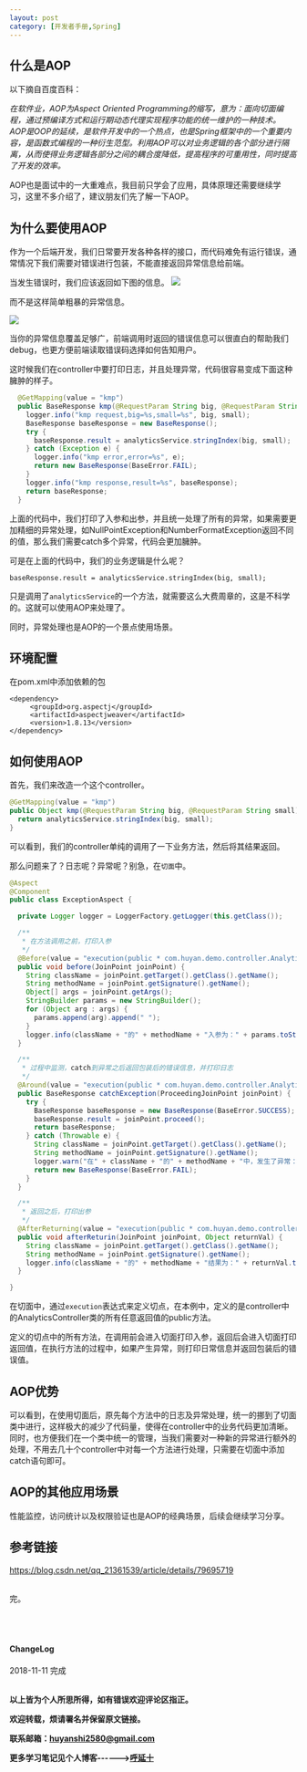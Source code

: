 ```yaml
---
layout: post
category: [开发者手册,Spring]
---
```


## 什么是AOP

以下摘自百度百科：

*在软件业，AOP为Aspect Oriented Programming的缩写，意为：面向切面编程，通过预编译方式和运行期动态代理实现程序功能的统一维护的一种技术。AOP是OOP的延续，是软件开发中的一个热点，也是Spring框架中的一个重要内容，是函数式编程的一种衍生范型。利用AOP可以对业务逻辑的各个部分进行隔离，从而使得业务逻辑各部分之间的耦合度降低，提高程序的可重用性，同时提高了开发的效率。*

AOP也是面试中的一大重难点，我目前只学会了应用，具体原理还需要继续学习，这里不多介绍了，建议朋友们先了解一下AOP。

## 为什么要使用AOP
作为一个后端开发，我们日常要开发各种各样的接口，而代码难免有运行错误，通常情况下我们需要对错误进行包装，不能直接返回异常信息给前端。

当发生错误时，我们应该返回如下图的信息。
![](http://img.couplecoders.tech/markdown-img-paste-2018111223541282.png)

而不是这样简单粗暴的异常信息。

![](http://img.couplecoders.tech/markdown-img-paste-20181112235554223.png)

当你的异常信息覆盖足够广，前端调用时返回的错误信息可以很直白的帮助我们debug，也更方便前端读取错误码选择如何告知用户。

这时候我们在controller中要打印日志，并且处理异常，代码很容易变成下面这种臃肿的样子。

```java
  @GetMapping(value = "kmp")
  public BaseResponse kmp(@RequestParam String big, @RequestParam String small) {
    logger.info("kmp request,big=%s,small=%s", big, small);
    BaseResponse baseResponse = new BaseResponse();
    try {
      baseResponse.result = analyticsService.stringIndex(big, small);
    } catch (Exception e) {
      logger.info("kmp error,error=%s", e);
      return new BaseResponse(BaseError.FAIL);
    }
    logger.info("kmp response,result=%s", baseResponse);
    return baseResponse;
  }
```

上面的代码中，我们打印了入参和出参，并且统一处理了所有的异常，如果需要更加精细的异常处理，如NullPointException和NumberFormatException返回不同的值，那么我们需要catch多个异常，代码会更加臃肿。

可是在上面的代码中，我们的业务逻辑是什么呢？

`baseResponse.result = analyticsService.stringIndex(big, small);`

只是调用了`analyticsService`的一个方法，就需要这么大费周章的，这是不科学的。这就可以使用AOP来处理了。

同时，异常处理也是AOP的一个景点使用场景。
## 环境配置

在pom.xml中添加依赖的包
```
<dependency>
     <groupId>org.aspectj</groupId>
     <artifactId>aspectjweaver</artifactId>
     <version>1.8.13</version>
</dependency>
```

## 如何使用AOP

首先，我们来改造一个这个controller。

```java
@GetMapping(value = "kmp")
public Object kmp(@RequestParam String big, @RequestParam String small) {
  return analyticsService.stringIndex(big, small);
}
```

可以看到，我们的controller单纯的调用了一下业务方法，然后将其结果返回。

那么问题来了？日志呢？异常呢？别急，在`切面`中。

```java
@Aspect
@Component
public class ExceptionAspect {

  private Logger logger = LoggerFactory.getLogger(this.getClass());

  /**
   * 在方法调用之前，打印入参
   */
  @Before(value = "execution(public * com.huyan.demo.controller.AnalyticsController.*(..))")
  public void before(JoinPoint joinPoint) {
    String className = joinPoint.getTarget().getClass().getName();
    String methodName = joinPoint.getSignature().getName();
    Object[] args = joinPoint.getArgs();
    StringBuilder params = new StringBuilder();
    for (Object arg : args) {
      params.append(arg).append(" ");
    }
    logger.info(className + "的" + methodName + "入参为：" + params.toString());
  }

  /**
   * 过程中监测，catch到异常之后返回包装后的错误信息，并打印日志
   */
  @Around(value = "execution(public * com.huyan.demo.controller.AnalyticsController.*(..))")
  public BaseResponse catchException(ProceedingJoinPoint joinPoint) {
    try {
      BaseResponse baseResponse = new BaseResponse(BaseError.SUCCESS);
      baseResponse.result = joinPoint.proceed();
      return baseResponse;
    } catch (Throwable e) {
      String className = joinPoint.getTarget().getClass().getName();
      String methodName = joinPoint.getSignature().getName();
      logger.warn("在" + className + "的" + methodName + "中，发生了异常：" + e);
      return new BaseResponse(BaseError.FAIL);
    }
  }

  /**
   * 返回之后，打印出参
   */
  @AfterReturning(value = "execution(public * com.huyan.demo.controller.AnalyticsController.*(..))", returning = "returnVal")
  public void afterReturin(JoinPoint joinPoint, Object returnVal) {
    String className = joinPoint.getTarget().getClass().getName();
    String methodName = joinPoint.getSignature().getName();
    logger.info(className + "的" + methodName + "结果为：" + returnVal.toString());
  }

}
```

在切面中，通过`execution`表达式来定义切点，在本例中，定义的是controller中的AnalyticsController类的所有任意返回值的public方法。

定义的切点中的所有方法，在调用前会进入切面打印入参，返回后会进入切面打印返回值，在执行方法的过程中，如果产生异常，则打印日常信息并返回包装后的错误值。

## AOP优势

可以看到，在使用切面后，原先每个方法中的日志及异常处理，统一的挪到了切面类中进行，这样极大的减少了代码量，使得在controller中的业务代码更加清晰。同时，也方便我们在一个类中统一的管理，当我们需要对一种新的异常进行额外的处理，不用去几十个controller中对每一个方法进行处理，只需要在切面中添加catch语句即可。

## AOP的其他应用场景

性能监控，访问统计以及权限验证也是AOP的经典场景，后续会继续学习分享。

## 参考链接

https://blog.csdn.net/qq_21361539/article/details/79695719



<br>
完。

<br>
<br>
<br>
<br>
<h4>ChangeLog</h4>
2018-11-11 完成
<br>
<br>

**以上皆为个人所思所得，如有错误欢迎评论区指正。**

**欢迎转载，烦请署名并保留原文链接。**

**联系邮箱：huyanshi2580@gmail.com**

**更多学习笔记见个人博客------><a href="{{ site.baseurl }}/">呼延十</a>**
